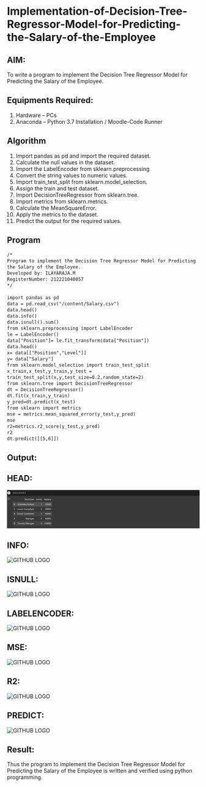 # Implementation-of-Decision-Tree-Regressor-Model-for-Predicting-the-Salary-of-the-Employee

## AIM:
To write a program to implement the Decision Tree Regressor Model for Predicting the Salary of the Employee.

## Equipments Required:
1. Hardware – PCs
2. Anaconda – Python 3.7 Installation / Moodle-Code Runner

## Algorithm
1. Import pandas as pd and import the required dataset.
2. Calculate the null values in the dataset.
3. Import the LabelEncoder from sklearn.preprocessing
4. Convert the string values to numeric values.
5. Import train_test_split from sklearn.model_selection.
6. Assign the train and test dataset.
7. Import DecisionTreeRegressor from sklearn.tree.
8. Import metrics from sklearn.metrics.
9. Calculate the MeanSquareError.
10. Apply the metrics to the dataset.
11. Predict the output for the required values.


## Program
```
/*
Program to implement the Decision Tree Regressor Model for Predicting the Salary of the Employee.
Developed by: ILAYARAJA.M
RegisterNumber: 212221040057 
*/

import pandas as pd
data = pd.read_csv("/content/Salary.csv")
data.head()
data.info()
data.isnull().sum()
from sklearn.preprocessing import LabelEncoder
le = LabelEncoder()
data["Position"]= le.fit_transform(data["Position"])
data.head()  
x= data[["Position","Level"]]
y= data["Salary"]
from sklearn.model_selection import train_test_split
x_train,x_test,y_train,y_test = train_test_split(x,y,test_size=0.2,random_state=2)
from sklearn.tree import DecisionTreeRegressor
dt = DecisionTreeRegressor()
dt.fit(x_train,y_train)
y_pred=dt.predict(x_test)
from sklearn import metrics
mse = metrics.mean_squared_error(y_test,y_pred)
mse
r2=metrics.r2_score(y_test,y_pred)
r2
dt.predict([[5,6]])
```

## Output:

## HEAD:
![GITHUB LOGO](061.png)

## INFO:
![GITHUB LOGO](o62.png)

## ISNULL:
![GITHUB LOGO](o63.png)

## LABELENCODER:
![GITHUB LOGO](o64.png)

## MSE:
![GITHUB LOGO](o65.png)

## R2:
![GITHUB LOGO](o66.png)

## PREDICT:
![GITHUB LOGO](o67.png)
## Result:
Thus the program to implement the Decision Tree Regressor Model for Predicting the Salary of the Employee is written and verified using python programming.
